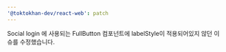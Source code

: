 ```yaml
---
'@toktokhan-dev/react-web': patch
---
```


Social login 에 사용되는 FullButton 컴포넌트에 labelStyle이 적용되어있지 않던 이슈를 수정했습니다.
